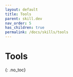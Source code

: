 ```yaml
---
layout: default
title: Tools
parent: skill.dev
nav_order: 5
has_children: true
permalink: /docs/skills/tools
---
```


# Tools
{: .no_toc}
